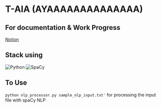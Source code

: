 # T-AIA (AYAAAAAAAAAAAAAA)

## For documentation & Work Progress 
[Notion](https://alpine-cuckoo-e2f.notion.site/T-AIA-901-c6ed78595e584f15847a8320bc7a1f8c)

## Stack using 

![Python](https://img.shields.io/badge/Python-FFD43B?style=for-the-badge&logo=python&logoColor=blue)
![SpaCy](https://img.shields.io/badge/Spacy-spacy?style=for-the-badge&logo=spacy&logoColor=black&logoSize=auto&color=blue)

## To Use
```python nlp_processor.py sample_nlp_input.txt'``` for processing the input file with spaCy NLP